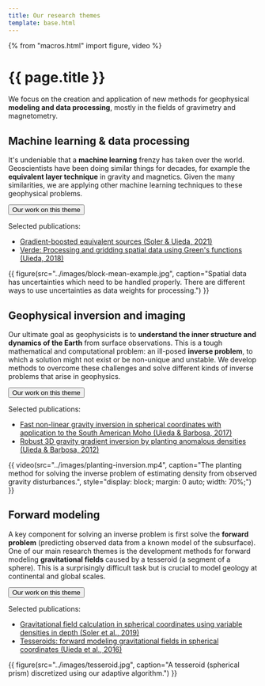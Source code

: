 ```yaml
---
title: Our research themes
template: base.html
---
```


{% from "macros.html" import figure, video %}

# {{ page.title }}

<p class="lead mb-5">
We focus on the creation and application of new methods for geophysical
<strong>modeling and data processing</strong>, mostly in the fields of
gravimetry and magnetometry.
</p>


## Machine learning & data processing

<div class="row mb-5 gy-5 gx-5">
<div class="col-md-7">

It's undeniable that a **machine learning** frenzy has taken over the world.
Geoscientists have been doing similar things for decades, for example the
**equivalent layer technique** in gravity and magnetics. Given the many
similarities, we are applying other machine learning techniques to these
geophysical problems.

<button class="btn btn-primary me-1 mb-2" type="button"
    data-bs-toggle="collapse" data-bs-target="#collapse-abstract-ml"
    aria-expanded="false" aria-controls="collapse-abstract-ml">
  Our work on this theme <i class="fa fa-chevron-circle-down ms-1" aria-hidden="true"></i>
</button>
<div id="collapse-abstract-ml" class="collapse paper-info mt-2 overflow-hidden">

Selected publications:

* [Gradient-boosted equivalent sources (Soler & Uieda, 2021)](https://github.com/compgeolab/eql-gradient-boosted)
* [Verde: Processing and gridding spatial data using Green's functions (Uieda, 2018)](https://doi.org/10.21105/joss.00957)

</div>

</div>
<div class="col-md-5">

{{ figure(src="../images/block-mean-example.jpg", caption="Spatial data has uncertainties which need to be handled properly. There are different ways to use uncertainties as data weights for processing.") }}

</div>
</div>

## Geophysical inversion and imaging

<div class="row mb-5 gy-5 gx-5">
<div class="col-md-7">

Our ultimate goal as geophysicists is to **understand the inner structure and
dynamics of the Earth** from surface observations. This is a tough mathematical
and computational problem: an ill-posed **inverse problem**, to which a
solution might not exist or be non-unique and unstable.
We develop methods to overcome these challenges and solve different kinds of
inverse problems that arise in geophysics.

<button class="btn btn-primary me-1 mb-2" type="button"
    data-bs-toggle="collapse" data-bs-target="#collapse-abstract-inv"
    aria-expanded="false" aria-controls="collapse-abstract-inv">
  Our work on this theme <i class="fa fa-chevron-circle-down ms-1" aria-hidden="true"></i>
</button>
<div id="collapse-abstract-inv" class="collapse paper-info mt-2 overflow-hidden">

Selected publications:

* [Fast non-linear gravity inversion in spherical coordinates with application to the South American Moho (Uieda & Barbosa, 2017)](https://github.com/pinga-lab/paper-moho-inversion-tesseroids)
* [Robust 3D gravity gradient inversion by planting anomalous densities (Uieda & Barbosa, 2012)](https://github.com/pinga-lab/paper-planting-densities)

</div>

</div>
<div class="col-md-5">

{{ video(src="../images/planting-inversion.mp4", caption="The planting method for solving the inverse problem of estimating density from observed gravity disturbances.", style="display: block; margin: 0 auto; width: 70%;") }}

</div>
</div>

## Forward modeling

<div class="row gy-5 gx-5">
<div class="col-md-7">

A key component for solving an inverse problem is first solve the **forward
problem** (predicting observed data from a known model of the subsurface).
One of our main research themes is the development methods for
forward modeling **gravitational fields** caused by a tesseroid (a segment of a
sphere).
This is a surprisingly difficult task but is crucial to model geology at
continental and global scales.

<button class="btn btn-primary me-1 mb-2" type="button"
    data-bs-toggle="collapse" data-bs-target="#collapse-abstract-fwd"
    aria-expanded="false" aria-controls="collapse-abstract-fwd">
  Our work on this theme <i class="fa fa-chevron-circle-down ms-1" aria-hidden="true"></i>
</button>
<div id="collapse-abstract-fwd" class="collapse paper-info mt-2 overflow-hidden">

Selected publications:

* [Gravitational field calculation in spherical coordinates using variable densities in depth (Soler et al., 2019)](https://github.com/pinga-lab/tesseroid-variable-density)
* [Tesseroids: forward modeling gravitational fields in spherical coordinates (Uieda et al., 2016)](https://github.com/pinga-lab/paper-tesseroids)

</div>

</div>
<div class="col-md-5">

{{ figure(src="../images/tesseroid.jpg", caption="A tesseroid (spherical prism) discretized using our adaptive algorithm.") }}

</div>
</div>
